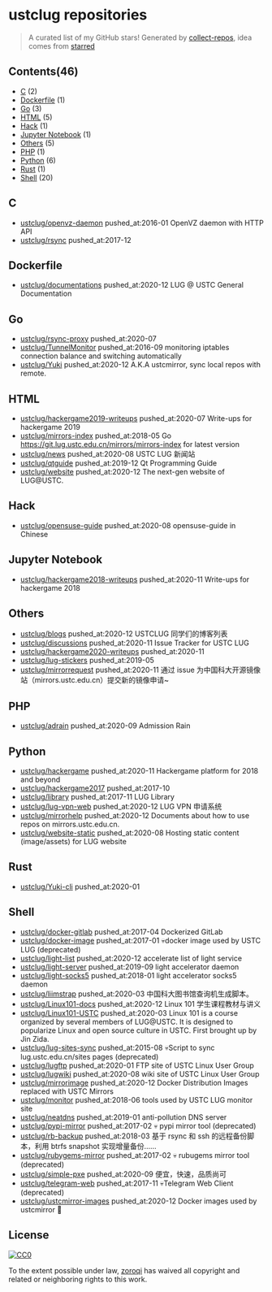 # ustclug repositories


> A curated list of my GitHub stars!  Generated by [collect-repos](https://github.com/zoroqi/collect-repos), idea comes from [starred](https://github.com/maguowei/starred)  


## Contents(46)

- [C](#c) (2)
- [Dockerfile](#dockerfile) (1)
- [Go](#go) (3)
- [HTML](#html) (5)
- [Hack](#hack) (1)
- [Jupyter Notebook](#jupyter-notebook) (1)
- [Others](#others) (5)
- [PHP](#php) (1)
- [Python](#python) (6)
- [Rust](#rust) (1)
- [Shell](#shell) (20)

## C

- [ustclug/openvz-daemon](https://github.com/ustclug/openvz-daemon) pushed_at:2016-01 OpenVZ daemon with HTTP API
- [ustclug/rsync](https://github.com/ustclug/rsync) pushed_at:2017-12 

## Dockerfile

- [ustclug/documentations](https://github.com/ustclug/documentations) pushed_at:2020-12 LUG @ USTC General Documentation

## Go

- [ustclug/rsync-proxy](https://github.com/ustclug/rsync-proxy) pushed_at:2020-07 
- [ustclug/TunnelMonitor](https://github.com/ustclug/TunnelMonitor) pushed_at:2016-09 monitoring iptables connection balance and switching automatically
- [ustclug/Yuki](https://github.com/ustclug/Yuki) pushed_at:2020-12 A.K.A ustcmirror, sync local repos with remote.

## HTML

- [ustclug/hackergame2019-writeups](https://github.com/ustclug/hackergame2019-writeups) pushed_at:2020-07 Write-ups for hackergame 2019
- [ustclug/mirrors-index](https://github.com/ustclug/mirrors-index) pushed_at:2018-05 Go https://git.lug.ustc.edu.cn/mirrors/mirrors-index for latest version
- [ustclug/news](https://github.com/ustclug/news) pushed_at:2020-08 USTC LUG 新闻站
- [ustclug/qtguide](https://github.com/ustclug/qtguide) pushed_at:2019-12 Qt Programming Guide
- [ustclug/website](https://github.com/ustclug/website) pushed_at:2020-12 The next-gen website of LUG@USTC.

## Hack

- [ustclug/opensuse-guide](https://github.com/ustclug/opensuse-guide) pushed_at:2020-08 opensuse-guide in Chinese

## Jupyter Notebook

- [ustclug/hackergame2018-writeups](https://github.com/ustclug/hackergame2018-writeups) pushed_at:2020-11 Write-ups for hackergame 2018

## Others

- [ustclug/blogs](https://github.com/ustclug/blogs) pushed_at:2020-12 USTCLUG 同学们的博客列表
- [ustclug/discussions](https://github.com/ustclug/discussions) pushed_at:2020-11 Issue Tracker for USTC LUG
- [ustclug/hackergame2020-writeups](https://github.com/ustclug/hackergame2020-writeups) pushed_at:2020-11 
- [ustclug/lug-stickers](https://github.com/ustclug/lug-stickers) pushed_at:2019-05 
- [ustclug/mirrorrequest](https://github.com/ustclug/mirrorrequest) pushed_at:2020-11 通过 issue 为中国科大开源镜像站（mirrors.ustc.edu.cn）提交新的镜像申请~

## PHP

- [ustclug/adrain](https://github.com/ustclug/adrain) pushed_at:2020-09 Admission Rain

## Python

- [ustclug/hackergame](https://github.com/ustclug/hackergame) pushed_at:2020-11 Hackergame platform for 2018 and beyond
- [ustclug/hackergame2017](https://github.com/ustclug/hackergame2017) pushed_at:2017-10 
- [ustclug/library](https://github.com/ustclug/library) pushed_at:2017-11 LUG Library
- [ustclug/lug-vpn-web](https://github.com/ustclug/lug-vpn-web) pushed_at:2020-12 LUG VPN 申请系统
- [ustclug/mirrorhelp](https://github.com/ustclug/mirrorhelp) pushed_at:2020-12 Documents about how to use repos on mirrors.ustc.edu.cn.
- [ustclug/website-static](https://github.com/ustclug/website-static) pushed_at:2020-08 Hosting static content (image/assets) for LUG website

## Rust

- [ustclug/Yuki-cli](https://github.com/ustclug/Yuki-cli) pushed_at:2020-01 

## Shell

- [ustclug/docker-gitlab](https://github.com/ustclug/docker-gitlab) pushed_at:2017-04 Dockerized GitLab
- [ustclug/docker-image](https://github.com/ustclug/docker-image) pushed_at:2017-01 💀docker image used by USTC LUG (deprecated)
- [ustclug/light-list](https://github.com/ustclug/light-list) pushed_at:2020-12 accelerate list of light service
- [ustclug/light-server](https://github.com/ustclug/light-server) pushed_at:2019-09 light accelerator daemon
- [ustclug/light-socks5](https://github.com/ustclug/light-socks5) pushed_at:2018-01 light accelerator socks5 daemon
- [ustclug/liimstrap](https://github.com/ustclug/liimstrap) pushed_at:2020-03 中国科大图书馆查询机生成脚本。
- [ustclug/Linux101-docs](https://github.com/ustclug/Linux101-docs) pushed_at:2020-12 Linux 101 学生课程教材与讲义
- [ustclug/Linux101-USTC](https://github.com/ustclug/Linux101-USTC) pushed_at:2020-03 Linux 101 is a course organized by several members of LUG@USTC. It is designed to popularize Linux and open source culture in USTC. First brought up by Jin Zida.
- [ustclug/lug-sites-sync](https://github.com/ustclug/lug-sites-sync) pushed_at:2015-08 💀Script to sync lug.ustc.edu.cn/sites pages (deprecated)
- [ustclug/lugftp](https://github.com/ustclug/lugftp) pushed_at:2020-01 FTP site of USTC Linux User Group
- [ustclug/lugwiki](https://github.com/ustclug/lugwiki) pushed_at:2020-08 wiki site of USTC Linux User Group
- [ustclug/mirrorimage](https://github.com/ustclug/mirrorimage) pushed_at:2020-12 Docker Distribution Images replaced with USTC Mirrors
- [ustclug/monitor](https://github.com/ustclug/monitor) pushed_at:2018-06 tools used by USTC LUG monitor site
- [ustclug/neatdns](https://github.com/ustclug/neatdns) pushed_at:2019-01 anti-pollution DNS server
- [ustclug/pypi-mirror](https://github.com/ustclug/pypi-mirror) pushed_at:2017-02 💀 pypi mirror tool (deprecated)
- [ustclug/rb-backup](https://github.com/ustclug/rb-backup) pushed_at:2018-03 基于 rsync 和 ssh 的远程备份脚本，利用 btrfs snapshot 实现增量备份……
- [ustclug/rubygems-mirror](https://github.com/ustclug/rubygems-mirror) pushed_at:2017-02 💀 rubugems mirror tool (deprecated)
- [ustclug/simple-pxe](https://github.com/ustclug/simple-pxe) pushed_at:2020-09 便宜，快速，品质尚可
- [ustclug/telegram-web](https://github.com/ustclug/telegram-web) pushed_at:2017-11 💀Telegram Web Client (deprecated)
- [ustclug/ustcmirror-images](https://github.com/ustclug/ustcmirror-images) pushed_at:2020-12 Docker images used by ustcmirror :rocket:


## License

[![CC0](http://mirrors.creativecommons.org/presskit/buttons/88x31/svg/cc-zero.svg)](https://creativecommons.org/publicdomain/zero/1.0/)

To the extent possible under law, [zoroqi](https://github.com/zoroqi) has waived all copyright and related or neighboring rights to this work.
